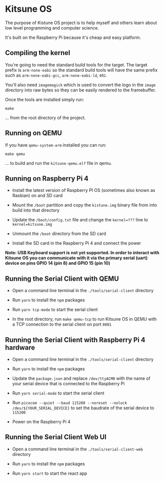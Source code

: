 # Kitsune OS

The purpose of Kistune OS project is to help myself and others learn about low level programming and computer science.

It's built on the Raspberry Pi because it's cheap and easy platform.

## Compiling the kernel

You're going to need the standard build tools for the target. The target prefix is `arm-none-eabi` so the standard build tools will have the same prefix such as `arm-none-eabi-gcc`, `arm-none-eabi-ld`, etc.

You'll also need `imagemagick` which is used to convert the logo in the `image` directory into raw bytes so they can be easily rendered to the framebuffer.

Once the tools are installed simply run:

`make`

... from the root directory of the project.

## Running on QEMU

If you have `qemu-system-arm` installed you can run:

```make qemu```

... to build and run the `kitsune-qemu.elf` file in qemu.

## Running on Raspberry Pi 4

- Install the latest version of Raspberry PI OS (sometimes also known as Rasbian) on and SD card

- Mount the `/boot` partition and copy the `kistune.img` binary file from into build into that directory

- Update the `/boot/config.txt` file and change the `kernel=???` line to `kernel=kitsune.img`

- Unmount the `/boot` directory from the SD card

- Install the SD card in the Raspberry Pi 4 and connect the power

**Note: USB Keyboard support is not yet supported. In order to interact with Kitsune OS you can communicate with it via the primary serial (uart) device on pins GPIO 14 (pin 8) and GPIO 15 (pin 10)**

## Running the Serial Client with QEMU

- Open a command line terminal in the `./tools/serial-client` directory

- Run `yarn` to install the `npm` packages

- Run `yarn tcp-mode` to start the serial client

- In the root directory, run `make qemu-tcp` to run Kitsune OS in QEMU with a TCP connection to the serial client on port `8081`

## Running the Serial Client with Raspberry Pi 4 hardware

- Open a command line terminal in the `./tools/serial-client` directory

- Run `yarn` to install the `npm` packages

- Update the `package.json` and replace `/dev/ttyACM0` with the name of your serial device that is connected to the Raspberry Pi

- Run `yarn serial-mode` to start the serial client

- Run `picocom --quiet --baud 115200 --noreset --nolock /dev/${YOUR_SERIAL_DEVICE}` to set the baudrate of the serial device to `115200`

- Power on the Raspberry Pi 4

## Running the Serial Client Web UI

- Open a command line terminal in the `./tools/serial-client-web` directory

- Run `yarn` to install the `npm` packages

- Run `yarn start` to start the react app
